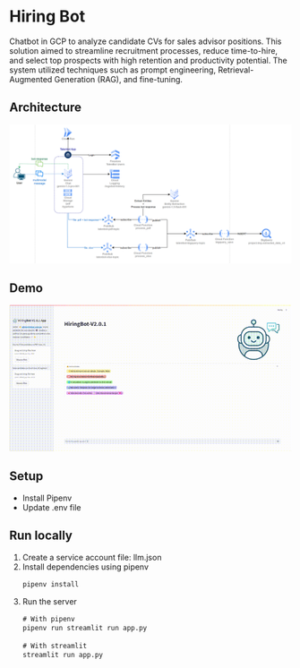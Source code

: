 # Hiring Bot

Chatbot in GCP to analyze candidate CVs for sales advisor positions. This solution aimed to streamline recruitment processes, reduce time-to-hire, and select top prospects with high retention and productivity potential. The system utilized techniques such as prompt engineering, Retrieval-Augmented Generation (RAG), and fine-tuning.

## Architecture

![Alt text](assets/architecture.png)

## Demo

![Demo of the Feature](assets/demo.gif)

## Setup
- Install Pipenv
- Update .env file

## Run locally

1. Create a service account file: llm.json
2. Install dependencies using pipenv
   ```bash
   pipenv install
   ```
3. Run the server
    ```shell
   # With pipenv
   pipenv run streamlit run app.py

   # With streamlit
   streamlit run app.py
    ```


